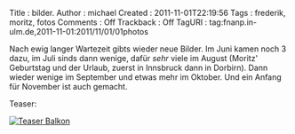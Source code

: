 Title     : bilder.
Author    : michael
Created   : 2011-11-01T22:19:56
Tags      : frederik, moritz, fotos
Comments  : Off
Trackback : Off
TagURI    : tag:fnanp.in-ulm.de,2011-11-01:2011/11/01/01photos

Nach ewig langer Wartezeit gibts wieder neue Bilder. Im Juni kamen noch 3
dazu, im Juli sinds dann wenige, dafür _sehr_ viele im August (Moritz'
Geburtstag und der Urlaub, zuerst in Innsbruck dann in Dorbirn). Dann wieder
wenige im September und etwas mehr im Oktober. Und ein Anfang für November ist
auch gemacht.

Teaser:

[![Teaser Balkon](http://fnanp.in-ulm.de/frederik_und_moritz/photos/2011_08/tempdir/640x480/IMG_7770.jpg)](http://fnanp.in-ulm.de/frederik_und_moritz/photos/index.html)
